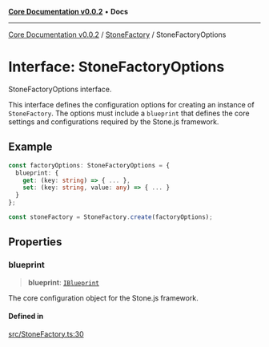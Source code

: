 [**Core Documentation v0.0.2**](../../README.md) • **Docs**

***

[Core Documentation v0.0.2](../../modules.md) / [StoneFactory](../README.md) / StoneFactoryOptions

# Interface: StoneFactoryOptions

StoneFactoryOptions interface.

This interface defines the configuration options for creating an instance of `StoneFactory`.
The options must include a `blueprint` that defines the core settings and configurations
required by the Stone.js framework.

## Example

```typescript
const factoryOptions: StoneFactoryOptions = {
  blueprint: {
    get: (key: string) => { ... },
    set: (key: string, value: any) => { ... }
  }
};

const stoneFactory = StoneFactory.create(factoryOptions);
```

## Properties

### blueprint

> **blueprint**: [`IBlueprint`](../../definitions/type-aliases/IBlueprint.md)

The core configuration object for the Stone.js framework.

#### Defined in

[src/StoneFactory.ts:30](https://github.com/stonemjs/core/blob/dd7eaec566465ef84c36b87b824f8ea9ab76e8fa/src/StoneFactory.ts#L30)
